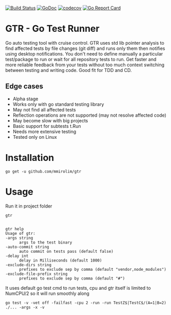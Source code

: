 [![Build Status](https://travis-ci.org/mmirolim/gtr.svg)](https://travis-ci.org/mmirolim/gtr)
[![GoDoc](https://godoc.org/github.com/mmirolim/gtr?status.svg)](http://godoc.org/github.com/mmirolim/gtr)
[![codecov](https://codecov.io/gh/mmirolim/gtr/branch/master/graph/badge.svg)](https://codecov.io/gh/mmirolim/gtr)
[![Go Report Card](https://goreportcard.com/badge/github.com/mmirolim/gtr)](https://goreportcard.com/badge/github.com/mmirolim/gtr)

# GTR - Go Test Runner

Go auto testing tool with cruise control. GTR uses std lib pointer analysis to find affected tests by file changes (git diff) and runs only them then notifies using desktop notifications. You don't need to define manually a particular test/package to run or wait for all repository tests to run. Get faster and more reliable feedback from your tests without too much context switching between testing and writing code. Good fit for TDD and CD.

## Edge cases

- Alpha stage
- Works only with go standard testing library
- May not find all affected tests
- Reflection operations are not supported (may not resolve affected code)
- May become slow with big projects
- Basic support for subtests t.Run
- Needs more extensive testing
- Tested only on Linux

# Installation
	
	go get -u github.com/mmirolim/gtr

	
# Usage
	
 Run it in project folder
 
	gtr
	
 
	gtr help
	Usage of gtr:
	-args string
		  args to the test binary
	-auto-commit string
		  auto commit on tests pass (default false)
	-delay int
		  delay in Milliseconds (default 1000)
	-exclude-dirs string
		  prefixes to exclude sep by comma (default "vendor,node_modules")
	-exclude-file-prefix string
		  prefixes to exclude sep by comma (default "#")
		
 It uses default go test cmd to run tests, cpu and gtr itself is limited to NumCPU/2 so it will run smoothly along

	go test -v -vet off -failfast -cpu 2 -run -run TestZ$|TestC$/(A=1|B=2) ./... -args -x -v


 
